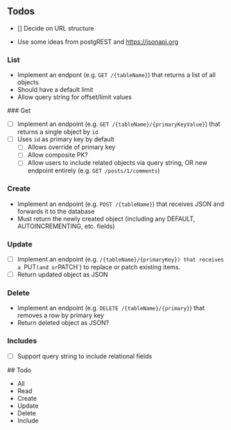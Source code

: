 ## Todos

- [] Decide on URL structure

- Use some ideas from postgREST and https://jsonapi.org

### List

- Implement an endpont (e.g. `GET /{tableName}`) that returns a list of all objects
- Should have a default limit
- Allow query string for offset/limit values

### Get

- [ ] Implement an endpoint (e.g. `GET /{tableName}/{primaryKeyValue}`) that returns a single object by `id`
- [ ] Uses `id` as primary key by default
  - [ ] Allows override of primary key
  - [ ] Allow composite PK?
  - [ ] Allow users to include related objects via query string, OR new endpoint entirely (e.g. `GET /posts/1/comments`)

### Create

- Implement an endpoint (e.g. `POST /{tableName}`) that receives JSON and forwards it to the database
- Must return the newly created object (including any DEFAULT, AUTOINCREMENTING, etc. fields)

### Update

- [ ] Implement an endpoint (e.g. `/{tableName}/{primaryKey}) that receives a `PUT`(and or`PATCH`) to replace or patch existing items.
- [ ] Return updated object as JSON

### Delete

- Implement an endpoint (e.g. `DELETE /{tableName}/{primary}`) that removes a row by primary key
- Return deleted object as JSON?

### Includes

- [ ] Support query string to include relational fields

## Todo

- All
- Read
- Create
- Update
- Delete
- Include
